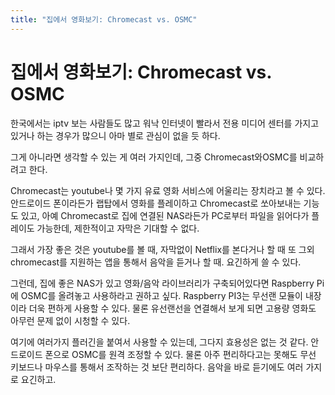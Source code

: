 ```yaml
---
title: "집에서 영화보기: Chromecast vs. OSMC"
---
```

# 집에서 영화보기: Chromecast vs. OSMC


한국에서는 iptv 보는 사람들도 많고 워낙 인터넷이 빨라서 전용 미디어 센터를 가지고 있거나 하는 경우가 많으니 아마 별로 관심이 없을 듯 하다.




그게 아니라면 생각할 수 있는 게 여러 가지인데, 그중 Chromecast와OSMC를 비교하려고 한다.




Chromecast는 youtube나 몇 가지 유료 영화 서비스에 어울리는 장치라고 볼 수 있다. 안드로이드 폰이라든가 랩탑에서 영화를 플레이하고 Chromecast로 쏘아보내는 기능도 있고, 아예 Chromecast로 집에 연결된 NAS라든가 PC로부터 파일을 읽어다가 플레이도 가능한데, 제한적이고 자막은 기대할 수 없다.




그래서 가장 좋은 것은 youtube를 볼 때, 자막없이 Netflix를 본다거나 할 때 또 그외 chromecast를 지원하는 앱을 통해서 음악을 듣거나 할 때. 요긴하게 쓸 수 있다.




그런데, 집에 좋은 NAS가 있고 영화/음악 라이브러리가 구축되어있다면 Raspberry Pi에 OSMC를 올려놓고 사용하라고 권하고 싶다. Raspberry PI3는 무선랜 모듈이 내장이라 더욱 편하게 사용할 수 있다. 물론 유선랜선을 연결해서 보게 되면 고용량 영화도 아무런 문제 없이 시청할 수 있다.




여기에 여러가지 플러긴을 붙여서 사용할 수 있는데, 그다지 효용성은 없는 것 같다. 안드로이드 폰으로 OSMC를 원격 조정할 수 있다. 물론 아주 편리하다고는 못해도 무선 키보드나 마우스를 통해서 조작하는 것 보단 편리하다. 음악을 바로 듣기에도 여러 가지로 요긴하고. 


